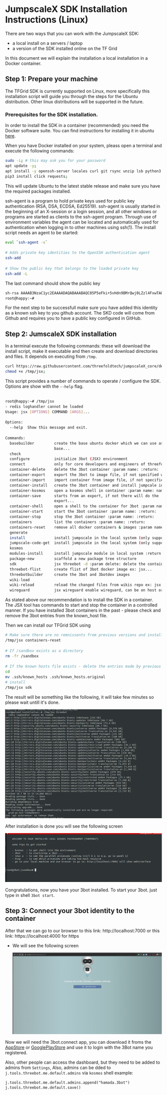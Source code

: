 <!--- Original conents: https://github.com/threefoldfoundation/info_threefold/blob/master/docs/wikieditors/installation_linux.md --->

# JumpscaleX SDK Installation Instructions (Linux)

There  are two ways that you can work with the JumpscaleX SDK:
- a local install on a servers / laptop
- a version of the SDK installed online on the TF Grid

In this document we will explain the installation a local installation in a Docker container.

## Step 1: Prepare your machine

The TFGrid SDK is currently supported on Linux, more specifically this installation script will guide you through the steps for the Ubuntu distribution.  Other linux distributions will be supported in the future.

### Prerequisites for the SDK installation.

In order to install the SDK in a container (recommended) you need the Docker software suite. You can find instructions for installing it in ubuntu [here](https://docs.docker.com/install/).

When you have Docker installed on your system, pleass open a terminal and execute the following commands:
```bash
sudo -i; # this may ask you for your password
apt update -y;
apt install -y openssh-server locales curl git rsync unzip lsb python3 python3-pip;
pip3 install click requests;
```
This will update Ubuntu to the latest stable release and make sure you have the required packages installed. 

ssh-agent is a program to hold private keys used for public key authentication (RSA, DSA, ECDSA, Ed25519). ssh-agent is usually started in the beginning of an X-session or a login session, and all other windows or programs are started as clients to the ssh-agent program.  Through use of environment variables the agent can be located and automatically used for authentication when logging in to other machines using ssh(1). The install script needs an agent to be started:
```bash
eval `ssh-agent -s`

# Adds private key identities to the OpenSSH authentication agent
ssh-add

# Show the public key that belongs to the loaded private key
ssh-add -L
```
The last command should show the public key
```bash
sh-rsa AAAAB3NzaC1yc2EAAAADAQABAAABAQC05P5eFki+5vHdn9BMrQwj0LZzl4FxwTAQ4GtwJFTS4Hog10Ly9sdhPQANOWASC1FXwZThVzj91hL8JCFuBZ5pDx29rJCDMQdqqVHQI5j8qkh4ZNNNQr/QLxdGl53RtQgabGe0OSnP+ZdvGHuSQdTg03bomGrpCYcahLbcj1yWBsCuF2VDgnW0AHeMR0lEubbKMSQrTNCuZqrGbRPuxaHzWj9KQSe4xiRtA/PB7ccMsQlXeIh5pv8QI6k858oJzvlswczTgZivCKoHRnU6XyDVd60y9v3BpbB7YgTasw/VXUDt4oH7U61VI3Jy7t/d9jazMcDt3CngDtRpWQqZSO77 .ssh/id_rsa
root@happy:~# 
```

For the next step to be successfull make sure you have added this identity as a known ssh key to you github account.  The SKD code will come from Github and requires you to have a public key configured in GitHub.

## Step 2:  JumscaleX SDK installation

In a terminal execute the following commands: these will download the install script, make it executable and then create and download directories and files.  It depends on executing from `/tmp`.

```bash
curl https://raw.githubusercontent.com/threefoldtech/jumpscaleX_core/development/install/jsx.py?$RANDOM > /tmp/jsx;
chmod +x /tmp/jsx;
```

This script provides a number of commands to operate / configure the SDK.  Options are show with the ```--help``` flag.
```bash

root@happy:~# /tmp/jsx 
- redis loghandler cannot be loaded
Usage: jsx [OPTIONS] COMMAND [ARGS]...

Options:
  --help  Show this message and exit.

Commands:
  basebuilder         create the base ubuntu docker which we can use as
                      base...
  check
  configure           initialize 3bot (JSX) environment
  connect             only for core developers and engineers of threefold,...
  container-delete    delete the 3bot container :param name: :return:
  container-export    export the 3bot to image file, if not specified will...
  container-import    import container from image file, if not specified...
  container-install   create the 3bot container and install jumpcale inside...
  container-kosmos    open a kosmos shell in container :param name: name of...
  container-save      starts from an export, if not there will do the
                      export...
  container-shell     open a shell to the container for 3bot :param name:...
  container-start     start the 3bot container :param name: :return:
  container-stop      stop the 3bot container :param name: :return:
  containers          list the containers :param name: :return:
  containers-reset    remove all docker containers & images :param name:...
  generate
  install             install jumpscale in the local system (only supported...
  jumpscale-code-get  install jumpscale in the local system (only supported...
  kosmos
  modules-install     install jumpscale module in local system :return:
  package-new         scaffold a new package tree structure
  sdk                 jsx threebot -d :param delete: delete the containers...
  threebot-flist      create flist of 3bot docker image ex: jsx...
  threebotbuilder     create the 3bot and 3botdev images
  wiki-load
  wiki-reload         reload the changed files from wikis repo ex: jsx...
  wireguard           jsx wireguard enable wireguard, can be on host or...
  ```

As stated above our recommendation is to install the SDK in a container.  The JSX tool has commands to start and stop the container in a controlled manner. If you have installed 3bot containers in the past - please check and remove the 3bot entries from the known_host file.

Then we can install our TFGrid SDK using
```bash
# Make sure there are no remnissents from previous versions and installations.  If you have installed older version on the TFGrid SDK please cleanup with the following command
/tmp/jsx containers-reset

# If /sandbox exists as a directory
rm -fr /sandbox

# If the known hosts file exists - delete the entries made by previous installations.
cd 
mv .ssh/known_hosts .ssh/known_hosts.original
# install
/tmp/jsx sdk
```

The result will be something like the following, it will take few minutes so please wait untill it's done.

![Installation Image](img/install_1.png)

After installation is done you will see the following screen

![Installation Image](img/install_2.png)

Congratulations, now you have your 3bot installed. To start your 3bot. just type in shell `3bot start`.

## Step 3: Connect your 3bot identity to the container

<!--
TODO #9 Add instructions of the final version of how you connect your 3bot.connect identity to the installed container.
-->

After that we can go to our browser to this link: http://localhost:7000
or this link: https://localhost:4000 for https

- We will see the following screen

    ![Installation Image](img/install_3.png)

Now we will need the 3bot.connect app, you can download it froms the [AppStore](https://apps.apple.com/us/app/3bot-connect/id1459845885) or [GooglePlayStore](https://play.google.com/store/apps/details?id=org.jimber.threebotlogin&hl=en) and use it to login with the 3Bot name you registered.


Also, other people can access the dashboard, but they need to be added to admins from `Settings`, Also, admins can be dded to `j.tools.threebot.me.default.admins` via `kosmos` shell example:

```python3
j.tools.threebot.me.default.admins.append("hamada.3bot")
j.tools.threebot.me.default.save()
```


